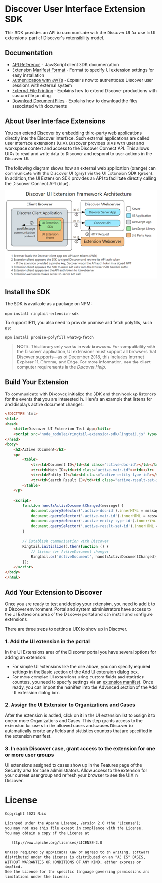 # Discover User Interface Extension SDK
This SDK provides an API to communicate with the Discover UI for use in UI extensions, part of Discover's extensibility model.

## Documentation
- [API Reference](API.md) - JavaScript client SDK documentation
- [Extension Manifest Format](ExtensionManifest.md) - Format to specify UI extension settings for easy installation
- [Authentication with JWTs](AuthWithJWTs.md) - Explains how to authenticate Discover user sessions with external system
- [External File Printing](ExternalFilePrinting.md) - Explains how to extend Discover productions with custom file printing
- [Download Document Files](DownloadFiles.md) - Explains how to download the files associated with documents

## About User Interface Extensions
You can extend Discover by embedding third-party web applications directly into the Discover interface. Such external applications are called user interface extensions (UIX). Discover provides UIXs with user and workspace context and access to the Discover Connect API. This allows UIXs to read and write data to Discover and respond to user actions in the Discover UI.

The following diagram shows how an external web application (orange) can communicate with the Discover UI (gray) via the UI Extension SDK (green). In addition, the UI Extension SDK provides an API to facilitate directly calling the Discover Connect API (blue).

![Discover UI Extenstion Architecture](assets/UIExtensionArchitecture.png)

## Install the SDK
The SDK is available as a package on NPM:

`npm install ringtail-extension-sdk`

To support IE11, you also need to provide promise and fetch polyfills, such as:

`npm install promise-polyfill whatwg-fetch`

> NOTE: This library only works in web browsers. For compatibility with the Discover application, UI extensions must support all browsers that Discover supports&mdash;as of December 2018, this includes Internet Explorer 11, Chrome, and Edge. For more information, see the client computer requirements in the *Discover Help*.

## Build Your Extension
To communicate with Discover, initialize the SDK and then hook up listeners for the events that you are interested in. Here's an example that listens for and displays active document changes:

```html
<!DOCTYPE html>
<html>
<head>
    <title>Discover UI Extension Test App</title>
    <script src="node_modules/ringtail-extension-sdk/Ringtail.js" type="text/javascript"></script>
</head>
<body>
    <h2>Active Document</h2>
    <p>
        <table>
            <tr><td>Document ID</td><td class="active-doc-id"></td></tr>
            <tr><td>Main ID</td><td class="active-main-id"></td></tr>
            <tr><td>Entity ID</td><td class="active-entity-type-id"></td></tr>
            <tr><td>Search Result ID</td><td class="active-result-set-id"></td></tr>
        </table>
    </p>

    <script>
        function handleActiveDocumentChanged(message) {
            document.querySelector('.active-doc-id').innerHTML = message.data.documentId || '';
            document.querySelector('.active-main-id').innerHTML = message.data.mainId || '';
            document.querySelector('.active-entity-type-id').innerHTML = message.data.entityId || '';
            document.querySelector('.active-result-set-id').innerHTML = message.data.searchResultId || '';
        }

        // Establish communication with Discover
        Ringtail.initialize().then(function () {
            // Listen for ActiveDocument changes
            Ringtail.on('ActiveDocument', handleActiveDocumentChanged);
        });
    </script>
</body>
</html>
```

## Add Your Extension to Discover
Once you are ready to test and deploy your extension, you need to add it to a Discover environment. Portal and system administrators have access to the UI Extensions area of the Discover portal and can install and configure extensions.

There are three steps to getting a UIX to show up in Discover.

### 1. Add the UI extension in the portal
In the UI Extensions area of the Discover portal you have several options for adding an extension:

  - For simple UI extensions like the one above, you can specify required settings in the Basic section of the Add UI extension dialog box.
  - For more complex UI extensions using custom fields and statistics counters, you need to specify settings via an [extension manifest](ExtensionManifest.md). Once ready, you can import the manifest into the Advanced section of the Add UI extension dialog box.

### 2. Assign the UI Extension to Organizations and Cases
After the extension is added, click on it in the UI extension list to assign it to one or more Organizations and Cases. This step grants access to the extension for users in the allowed cases and causes Discover to automatically create any fields and statistics counters that are specified in the extension manifest.

### 3. In each Discover case, grant access to the extension for one or more user groups
UI extensions assigned to cases show up in the Features page of the Security area for case administrators. Allow access to the extension for your current user group and refresh your browser to see the UIX in Discover.

# License

```
Copyright 2021 Nuix

Licensed under the Apache License, Version 2.0 (the "License");
you may not use this file except in compliance with the License.
You may obtain a copy of the License at

   http://www.apache.org/licenses/LICENSE-2.0

Unless required by applicable law or agreed to in writing, software
distributed under the License is distributed on an "AS IS" BASIS,
WITHOUT WARRANTIES OR CONDITIONS OF ANY KIND, either express or implied.
See the License for the specific language governing permissions and
limitations under the License.
```